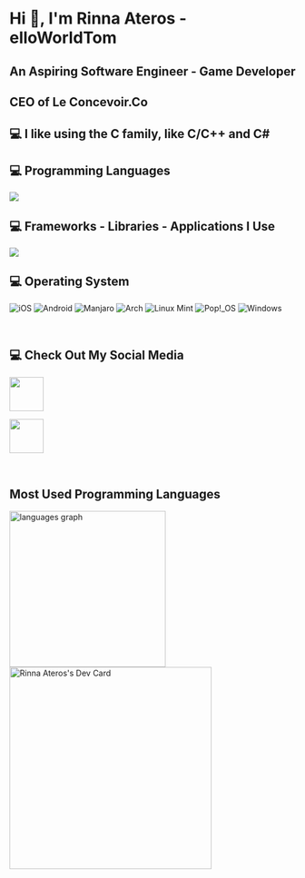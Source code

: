 # Hi 👋, I'm Rinna Ateros - elloWorldTom

## An Aspiring Software Engineer - Game Developer

## CEO of Le Concevoir.Co

## 💻 I like using the C family, like C/C++ and C#

## 💻 Programming Languages 
<div align="left" display="flex" justify-content="center">
    <a href="https://skillicons.dev">
        <img src="https://skillicons.dev/icons?i=c,cpp,cs,js,ts">
    </a>
</div>

## 💻 Frameworks - Libraries - Applications I Use
<div align="left" display="flex" justify-content="center">
    <a href="https://skillicons.dev">
        <img src="https://skillicons.dev/icons?i=react,git,github,linux,visualstudio,vscode,rider,pycharm,idea,sublime,arduino,godot">
    </a>
</div>

## 💻 Operating System
![iOS](https://img.shields.io/badge/iOS-000000?style=for-the-badge&logoColor=white)
![Android](https://img.shields.io/badge/Android-3DDC84?style=for-the-badge&logoColor=white)
![Manjaro](https://img.shields.io/badge/Manjaro-35BF5C?style=for-the-badge&logoColor=white)
![Arch](https://img.shields.io/badge/Arch-008b8b?style=for-the-badge&logoColor=white)
![Linux Mint](https://img.shields.io/badge/Linux%20Mint-87CF3E?style=for-the-badge&logoColor=white)
![Pop!\_OS](https://img.shields.io/badge/Pop!_OS-48B9C7?style=for-the-badge&logoColor=white)
![Windows](https://img.shields.io/badge/Windows-0078D6?style=for-the-badge&logoColor=white) 

<br>

## 💻 Check Out My Social Media

<a href="https://www.linkedin.com/in/rinna-ateros-197922253"><img width="60px" src="https://cdn.jsdelivr.net/gh/devicons/devicon/icons/linkedin/linkedin-original.svg" /></a>

<a href="https://www.facebook.com/profile.php?id=61557123393779&mibextid=LQQJ4d"><img width="60px" src="https://cdn.jsdelivr.net/gh/devicons/devicon@latest/icons/facebook/facebook-original.svg" /></a>

<br>

## Most Used Programming Languages
<div><img src="https://github-readme-stats.vercel.app/api/top-langs?locale=en&hide_title=true&layout=compact&card_width=500&langs_count=18&theme=dracula&hide_border=true&username=itzaRinna&hide=html,css,yacc,scss,makefile,scala,supercollider,cmake,svelte,dockerfile,gml,shell,rust,go,python,less,java,cs" height="275" alt="languages graph"  /></div>
<a href="https://app.daily.dev/itzarinna"><img src="https://api.daily.dev/devcards/v2/7eA96WxpDT4v8I6qvVFXf.png?r=y93" width="356" alt="Rinna Ateros's Dev Card"/></a>
